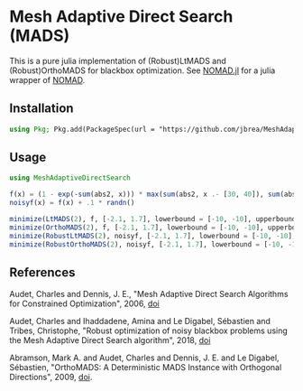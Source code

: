 # Mesh Adaptive Direct Search (MADS)

This is a pure julia implementation of (Robust)LtMADS and (Robust)OrthoMADS for
blackbox optimization. See [NOMAD.jl](https://github.com/ppascal97/NOMAD.jl) for
a julia wrapper of [NOMAD](https://www.gerad.ca/nomad/).

## Installation

```julia
using Pkg; Pkg.add(PackageSpec(url = "https://github.com/jbrea/MeshAdaptiveDirectSearch.jl"))
```

## Usage
```julia
using MeshAdaptiveDirectSearch

f(x) = (1 - exp(-sum(abs2, x))) * max(sum(abs2, x .- [30, 40]), sum(abs2, x .+ [30, 40]))
noisyf(x) = f(x) + .1 * randn()

minimize(LtMADS(2), f, [-2.1, 1.7], lowerbound = [-10, -10], upperbound = [10, 10])
minimize(OrthoMADS(2), f, [-2.1, 1.7], lowerbound = [-10, -10], upperbound = [10, 10])
minimize(RobustLtMADS(2), noisyf, [-2.1, 1.7], lowerbound = [-10, -10], upperbound = [10, 10])
minimize(RobustOrthoMADS(2), noisyf, [-2.1, 1.7], lowerbound = [-10, -10], upperbound = [10, 10])
```

## References
Audet, Charles and Dennis, J. E., "Mesh Adaptive Direct Search Algorithms for
Constrained Optimization", 2006, [doi](http://dx.doi.org/10.1137/040603371)

Audet, Charles and Ihaddadene, Amina and Le Digabel, Sébastien and Tribes,
Christophe, "Robust optimization of noisy blackbox problems using the Mesh
Adaptive Direct Search algorithm", 2018, [doi](http://dx.doi.org/10.1007/s11590-017-1226-6)

Abramson, Mark A. and Audet, Charles and Dennis, J. E. and Le Digabel,
Sébastien, "OrthoMADS: A Deterministic MADS Instance with Orthogonal
Directions", 2009, [doi](http://dx.doi.org/10.1137/080716980).
